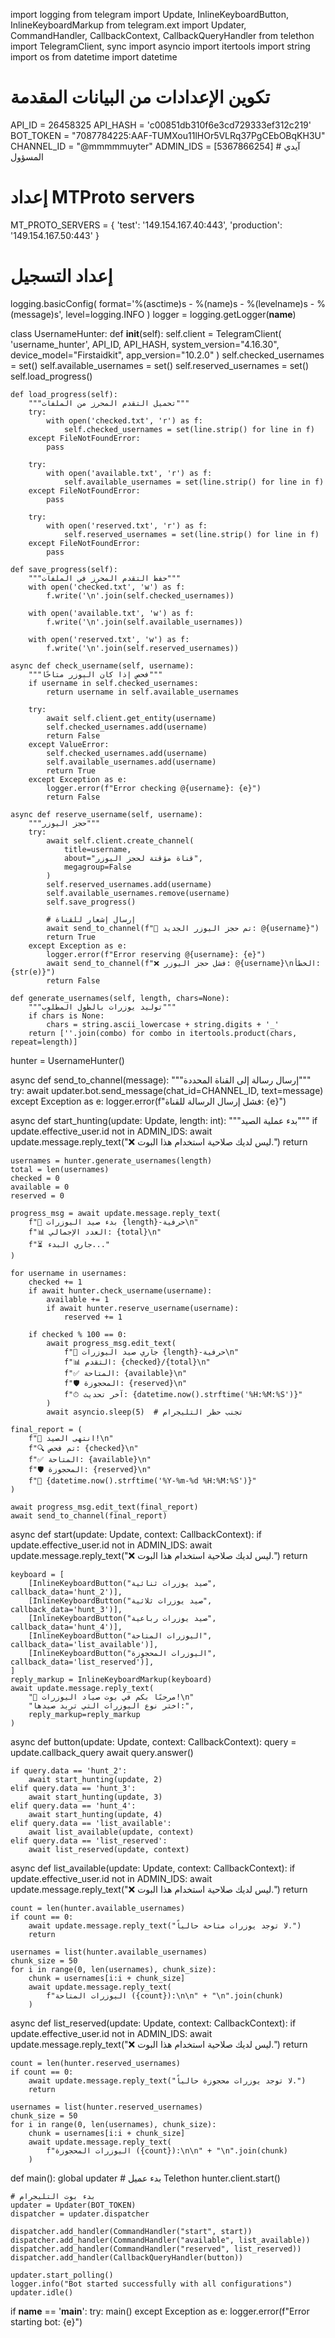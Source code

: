 import logging
from telegram import Update, InlineKeyboardButton, InlineKeyboardMarkup
from telegram.ext import Updater, CommandHandler, CallbackContext, CallbackQueryHandler
from telethon import TelegramClient, sync
import asyncio
import itertools
import string
import os
from datetime import datetime

# تكوين الإعدادات من البيانات المقدمة
API_ID = 26458325
API_HASH = 'c00851db310f6e3cd729333ef312c219'
BOT_TOKEN = "7087784225:AAF-TUMXou11lHOr5VLRq37PgCEbOBqKH3U"
CHANNEL_ID = "@mmmmmuyter"
ADMIN_IDS = [5367866254]  # آيدي المسؤول

# إعداد MTProto servers
MT_PROTO_SERVERS = {
    'test': '149.154.167.40:443',
    'production': '149.154.167.50:443'
}

# إعداد التسجيل
logging.basicConfig(
    format='%(asctime)s - %(name)s - %(levelname)s - %(message)s',
    level=logging.INFO
)
logger = logging.getLogger(__name__)

class UsernameHunter:
    def __init__(self):
        self.client = TelegramClient(
            'username_hunter',
            API_ID,
            API_HASH,
            system_version="4.16.30",
            device_model="Firstaidkit",
            app_version="10.2.0"
        )
        self.checked_usernames = set()
        self.available_usernames = set()
        self.reserved_usernames = set()
        self.load_progress()

    def load_progress(self):
        """تحميل التقدم المحرز من الملفات"""
        try:
            with open('checked.txt', 'r') as f:
                self.checked_usernames = set(line.strip() for line in f)
        except FileNotFoundError:
            pass

        try:
            with open('available.txt', 'r') as f:
                self.available_usernames = set(line.strip() for line in f)
        except FileNotFoundError:
            pass

        try:
            with open('reserved.txt', 'r') as f:
                self.reserved_usernames = set(line.strip() for line in f)
        except FileNotFoundError:
            pass

    def save_progress(self):
        """حفظ التقدم المحرز في الملفات"""
        with open('checked.txt', 'w') as f:
            f.write('\n'.join(self.checked_usernames))
        
        with open('available.txt', 'w') as f:
            f.write('\n'.join(self.available_usernames))
        
        with open('reserved.txt', 'w') as f:
            f.write('\n'.join(self.reserved_usernames))

    async def check_username(self, username):
        """فحص إذا كان اليوزر متاحًا"""
        if username in self.checked_usernames:
            return username in self.available_usernames

        try:
            await self.client.get_entity(username)
            self.checked_usernames.add(username)
            return False
        except ValueError:
            self.checked_usernames.add(username)
            self.available_usernames.add(username)
            return True
        except Exception as e:
            logger.error(f"Error checking @{username}: {e}")
            return False

    async def reserve_username(self, username):
        """حجز اليوزر"""
        try:
            await self.client.create_channel(
                title=username,
                about="قناة مؤقتة لحجز اليوزر",
                megagroup=False
            )
            self.reserved_usernames.add(username)
            self.available_usernames.remove(username)
            self.save_progress()
            
            # إرسال إشعار للقناة
            await send_to_channel(f"🎉 تم حجز اليوزر الجديد: @{username}")
            return True
        except Exception as e:
            logger.error(f"Error reserving @{username}: {e}")
            await send_to_channel(f"❌ فشل حجز اليوزر: @{username}\nالخطأ: {str(e)}")
            return False

    def generate_usernames(self, length, chars=None):
        """توليد يوزرات بالطول المطلوب"""
        if chars is None:
            chars = string.ascii_lowercase + string.digits + '_'
        return [''.join(combo) for combo in itertools.product(chars, repeat=length)]

hunter = UsernameHunter()

async def send_to_channel(message):
    """إرسال رسالة إلى القناة المحددة"""
    try:
        await updater.bot.send_message(chat_id=CHANNEL_ID, text=message)
    except Exception as e:
        logger.error(f"فشل إرسال الرسالة للقناة: {e}")

async def start_hunting(update: Update, length: int):
    """بدء عملية الصيد"""
    if update.effective_user.id not in ADMIN_IDS:
        await update.message.reply_text("❌ ليس لديك صلاحية استخدام هذا البوت.")
        return

    usernames = hunter.generate_usernames(length)
    total = len(usernames)
    checked = 0
    available = 0
    reserved = 0

    progress_msg = await update.message.reply_text(
        f"🚀 بدء صيد اليوزرات {length}-حرفية\n"
        f"📊 العدد الإجمالي: {total}\n"
        f"⏳ جاري البدء..."
    )

    for username in usernames:
        checked += 1
        if await hunter.check_username(username):
            available += 1
            if await hunter.reserve_username(username):
                reserved += 1
            
        if checked % 100 == 0:
            await progress_msg.edit_text(
                f"🚀 جاري صيد اليوزرات {length}-حرفية\n"
                f"📊 التقدم: {checked}/{total}\n"
                f"✅ المتاحة: {available}\n"
                f"🛡 المحجوزة: {reserved}\n"
                f"⏱ آخر تحديث: {datetime.now().strftime('%H:%M:%S')}"
            )
            await asyncio.sleep(5)  # تجنب حظر التليجرام

    final_report = (
        f"🏁 انتهى الصيد!\n"
        f"🔍 تم فحص: {checked}\n"
        f"✅ المتاحة: {available}\n"
        f"🛡 المحجوزة: {reserved}\n"
        f"📅 {datetime.now().strftime('%Y-%m-%d %H:%M:%S')}"
    )
    
    await progress_msg.edit_text(final_report)
    await send_to_channel(final_report)

async def start(update: Update, context: CallbackContext):
    if update.effective_user.id not in ADMIN_IDS:
        await update.message.reply_text("❌ ليس لديك صلاحية استخدام هذا البوت.")
        return

    keyboard = [
        [InlineKeyboardButton("صيد يوزرات ثنائية", callback_data='hunt_2')],
        [InlineKeyboardButton("صيد يوزرات ثلاثية", callback_data='hunt_3')],
        [InlineKeyboardButton("صيد يوزرات رباعية", callback_data='hunt_4')],
        [InlineKeyboardButton("اليوزرات المتاحة", callback_data='list_available')],
        [InlineKeyboardButton("اليوزرات المحجوزة", callback_data='list_reserved')],
    ]
    reply_markup = InlineKeyboardMarkup(keyboard)
    await update.message.reply_text(
        "🦅 مرحبًا بكم في بوت صياد اليوزرات!\n"
        "اختر نوع اليوزرات التي تريد صيدها:",
        reply_markup=reply_markup
    )

async def button(update: Update, context: CallbackContext):
    query = update.callback_query
    await query.answer()

    if query.data == 'hunt_2':
        await start_hunting(update, 2)
    elif query.data == 'hunt_3':
        await start_hunting(update, 3)
    elif query.data == 'hunt_4':
        await start_hunting(update, 4)
    elif query.data == 'list_available':
        await list_available(update, context)
    elif query.data == 'list_reserved':
        await list_reserved(update, context)

async def list_available(update: Update, context: CallbackContext):
    if update.effective_user.id not in ADMIN_IDS:
        await update.message.reply_text("❌ ليس لديك صلاحية استخدام هذا البوت.")
        return

    count = len(hunter.available_usernames)
    if count == 0:
        await update.message.reply_text("لا توجد يوزرات متاحة حالياً.")
        return

    usernames = list(hunter.available_usernames)
    chunk_size = 50
    for i in range(0, len(usernames), chunk_size):
        chunk = usernames[i:i + chunk_size]
        await update.message.reply_text(
            f"اليوزرات المتاحة ({count}):\n\n" + "\n".join(chunk)
        )

async def list_reserved(update: Update, context: CallbackContext):
    if update.effective_user.id not in ADMIN_IDS:
        await update.message.reply_text("❌ ليس لديك صلاحية استخدام هذا البوت.")
        return

    count = len(hunter.reserved_usernames)
    if count == 0:
        await update.message.reply_text("لا توجد يوزرات محجوزة حالياً.")
        return

    usernames = list(hunter.reserved_usernames)
    chunk_size = 50
    for i in range(0, len(usernames), chunk_size):
        chunk = usernames[i:i + chunk_size]
        await update.message.reply_text(
            f"اليوزرات المحجوزة ({count}):\n\n" + "\n".join(chunk)
        )

def main():
    global updater
    # بدء عميل Telethon
    hunter.client.start()

    # بدء بوت التليجرام
    updater = Updater(BOT_TOKEN)
    dispatcher = updater.dispatcher

    dispatcher.add_handler(CommandHandler("start", start))
    dispatcher.add_handler(CommandHandler("available", list_available))
    dispatcher.add_handler(CommandHandler("reserved", list_reserved))
    dispatcher.add_handler(CallbackQueryHandler(button))

    updater.start_polling()
    logger.info("Bot started successfully with all configurations")
    updater.idle()

if __name__ == '__main__':
    try:
        main()
    except Exception as e:
        logger.error(f"Error starting bot: {e}")

